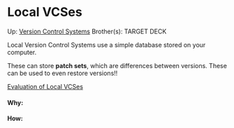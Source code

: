 # Local VCSes

Up: [Version Control Systems](version_control_systems)
Brother(s):
TARGET DECK

Local Version Control Systems use a simple database stored on your computer.

These can store **patch sets**, which are differences between versions. These can be used to even restore versions!!

[Evaluation of Local VCSes](evaluation_of_local_vcses)


































#### Why:
#### How:









